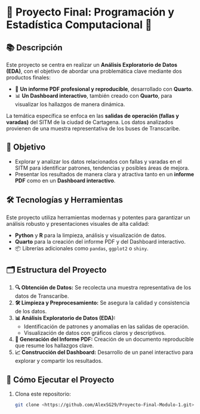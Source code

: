 # 🌟 Proyecto Final: Programación y Estadística Computacional 🌟

## 📚 Descripción
Este proyecto se centra en realizar un **Análisis Exploratorio de Datos (EDA)**, con el objetivo de abordar una problemática clave mediante dos productos finales:
- 📝 **Un informe PDF profesional y reproducible**, desarrollado con **Quarto**.
- 📊 **Un Dashboard interactivo**, también creado con **Quarto**, para visualizar los hallazgos de manera dinámica.

La temática específica se enfoca en las **salidas de operación (fallas y varadas)** del SITM de la ciudad de Cartagena. Los datos analizados provienen de una muestra representativa de los buses de Transcaribe.

## 🎯 Objetivo
- Explorar y analizar los datos relacionados con fallas y varadas en el SITM para identificar patrones, tendencias y posibles áreas de mejora.
- Presentar los resultados de manera clara y atractiva tanto en un **informe PDF** como en un **Dashboard interactivo**.

## 🛠️ Tecnologías y Herramientas
Este proyecto utiliza herramientas modernas y potentes para garantizar un análisis robusto y presentaciones visuales de alta calidad:
- **Python** y **R** para la limpieza, análisis y visualización de datos.
- **Quarto** para la creación del informe PDF y del Dashboard interactivo.
- 📦 Librerías adicionales como `pandas`, `ggplot2` o `shiny`.

## 🗂️ Estructura del Proyecto
1. **🔍 Obtención de Datos:** Se recolecta una muestra representativa de los datos de Transcaribe.
2. **🛠️ Limpieza y Preprocesamiento:** Se asegura la calidad y consistencia de los datos.
3. **📊 Análisis Exploratorio de Datos (EDA):**
   - Identificación de patrones y anomalías en las salidas de operación.
   - Visualización de datos con gráficos claros y descriptivos.
4. **📝 Generación del Informe PDF:** Creación de un documento reproducible que resume los hallazgos clave.
5. **📈 Construcción del Dashboard:** Desarrollo de un panel interactivo para explorar y compartir los resultados.

## 🚀 Cómo Ejecutar el Proyecto
1. Clona este repositorio:
   ```bash
   git clone <https://github.com/AlexSG29/Proyecto-Final-Modulo-1.git>